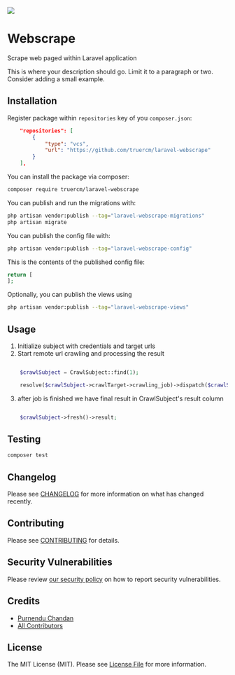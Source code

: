 ![](https://banners.beyondco.de/Webscrape.png?theme=light&packageManager=composer+require&packageName=truercm%2Flaravel-webscrape&pattern=diagonalLines&style=style_1&description=Scrape+web+paged+within+Laravel+application&md=1&showWatermark=0&fontSize=100px&images=cloud-download)

# Webscrape 

Scrape web paged within Laravel application

This is where your description should go. Limit it to a paragraph or two. Consider adding a small example.

## Installation

Register package within `repositories` key of you `composer.json`:

```json
    "repositories": [
        {
            "type": "vcs",
            "url": "https://github.com/truercm/laravel-webscrape"
        }
    ],
```

You can install the package via composer:

```bash
composer require truercm/laravel-webscrape
```

You can publish and run the migrations with:

```bash
php artisan vendor:publish --tag="laravel-webscrape-migrations"
php artisan migrate
```

You can publish the config file with:

```bash
php artisan vendor:publish --tag="laravel-webscrape-config"
```

This is the contents of the published config file:

```php
return [
];
```

Optionally, you can publish the views using

```bash
php artisan vendor:publish --tag="laravel-webscrape-views"
```

## Usage

1. Initialize subject with credentials and target urls
2. Start remote url crawling and processing the result

```php

    $crawlSubject = CrawlSubject::find(1);

    resolve($crawlSubject->crawlTarget->crawling_job)->dispatch($crawlSubject);

```

3. after job is finished we have final result in CrawlSubject's result column

```php

    $crawlSubject->fresh()->result;
```

## Testing

```bash
composer test
```

## Changelog

Please see [CHANGELOG](CHANGELOG.md) for more information on what has changed recently.

## Contributing

Please see [CONTRIBUTING](CONTRIBUTING.md) for details.

## Security Vulnerabilities

Please review [our security policy](../../security/policy) on how to report security vulnerabilities.

## Credits

- [Purnendu Chandan](https://github.com/Purnendu-extreme)
- [All Contributors](../../contributors)

## License

The MIT License (MIT). Please see [License File](LICENSE.md) for more information.
